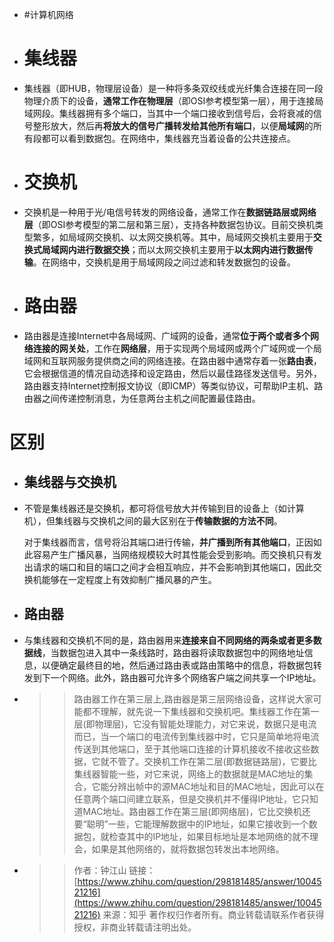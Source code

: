 - #计算机网络
- # 集线器
- 集线器（即HUB，物理层设备）是一种将多条双绞线或光纤集合连接在同一段物理介质下的设备，**通常工作在物理层**（即OSI参考模型第一层），用于连接局域网段。集线器拥有多个端口，当其中一个端口接收到信号后，会将衰减的信号整形放大，然后再**将放大的信号广播转发给其他所有端口**，以便**局域网**的所有段都可以看到数据包。在网络中，集线器充当着设备的公共连接点。
- # 交换机
- 交换机是一种用于光/电信号转发的网络设备，通常工作在**数据链路层或网络层**（即OSI参考模型的第二层和第三层），支持各种数据包协议。目前交换机类型繁多，如局域网交换机、以太网交换机等。其中，局域网交换机主要用于**交换式局域网内进行数据交换**；而以太网交换机主要用于**以太网内进行数据传输**。在网络中，交换机是用于局域网段之间过滤和转发数据包的设备。
- # 路由器
- 路由器是连接Internet中各局域网、广域网的设备，通常**位于两个或者多个网络连接的网关处**，工作在**网络层**，用于实现两个局域网或两个广域网或一个局域网和互联网服务提供商之间的网络连接。在路由器中通常存着一张**路由表**，它会根据信道的情况自动选择和设定路由，然后以最佳路径发送信号。另外，路由器支持Internet控制报文协议（即ICMP）等类似协议，可帮助IP主机、路由器之间传递控制消息，为任意两台主机之间配置最佳路由。
# 区别
- ## 集线器与交换机
- 不管是集线器还是交换机，都可将信号放大并传输到目的设备上（如计算机），但集线器与交换机之间的最大区别在于**传输数据的方法不同**。
  
  对于集线器而言，信号将沿其端口进行传输，**并广播到所有其他端口**，正因如此容易产生广播风暴，当网络规模较大时其性能会受到影响。而交换机只有发出请求的端口和目的端口之间才会相互响应，并不会影响到其他端口，因此交换机能够在一定程度上有效抑制广播风暴的产生。
- ## 路由器
- 与集线器和交换机不同的是，路由器用来**连接来自不同网络的两条或者更多数据线**，当数据包进入其中一条线路时，路由器将读取数据包中的网络地址信息，以便确定最终目的地，然后通过路由表或路由策略中的信息，将数据包转发到下一个网络。此外，路由器可允许多个网络客户端之间共享一个IP地址。
- >> 路由器工作在第三层上,路由器是第三层网络设备，这样说大家可能都不理解，就先说一下集线器和交换机吧。集线器工作在第一层(即物理层)，它没有智能处理能力，对它来说，数据只是电流而已，当一个端口的电流传到集线器中时，它只是简单地将电流传送到其他端口，至于其他端口连接的计算机接收不接收这些数据，它就不管了。交换机工作在第二层(即数据链路层)，它要比集线器智能一些，对它来说，网络上的数据就是MAC地址的集合，它能分辨出帧中的源MAC地址和目的MAC地址，因此可以在任意两个端口间建立联系，但是交换机并不懂得IP地址，它只知道MAC地址。路由器工作在第三层(即网络层)，它比交换机还要“聪明”一些，它能理解数据中的IP地址，如果它接收到一个数据包，就检查其中的IP地址，如果目标地址是本地网络的就不理会，如果是其他网络的，就将数据包转发出本地网络。
- >> 作者：钟江山 链接：[https://www.zhihu.com/question/298181485/answer/1004521216](https://www.zhihu.com/question/298181485/answer/1004521216)
  来源：知乎
  著作权归作者所有。商业转载请联系作者获得授权，非商业转载请注明出处。